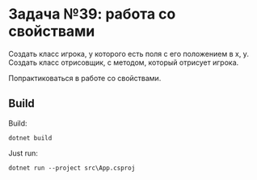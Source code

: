 ﻿# Задача №39: работа со свойствами
Создать класс игрока, у которого есть поля с его положением в x, y.
Создать класс отрисовщик, с методом, который отрисует игрока.

Попрактиковаться в работе со свойствами.

## Build

Build:
```
dotnet build
```

Just run:
```
dotnet run --project src\App.csproj
```
